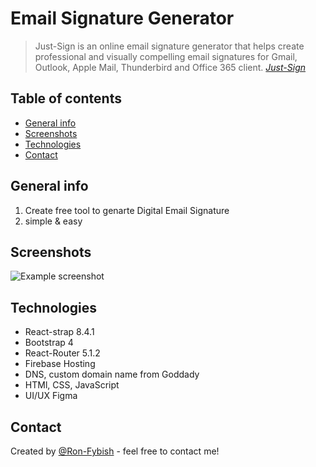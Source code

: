 # Email Signature Generator
> Just-Sign is an online email signature generator that helps create professional and visually compelling email signatures for Gmail,
Outlook, Apple Mail, Thunderbird and Office 365 client.
*[Just-Sign](https://www.just-sign.com)*


## Table of contents
* [General info](#general-info)
* [Screenshots](#screenshots)
* [Technologies](#technologies)
* [Contact](#contact)


## General info

1. Create free tool to genarte Digital Email Signature
2. simple & easy 


## Screenshots
![Example screenshot]('./Redme-gif/guides.gif')


## Technologies
* React-strap 8.4.1
* Bootstrap 4
* React-Router 5.1.2
* Firebase Hosting
* DNS, custom domain name from Goddady 
* HTMl, CSS, JavaScript
* UI/UX Figma 



## Contact
Created by [@Ron-Fybish](https://www.linkedin.com/in/ron-fybish-9b0194157/) - feel free to contact me!


